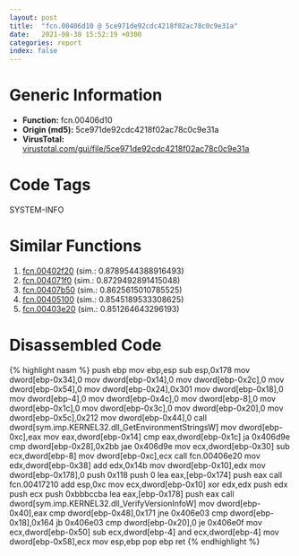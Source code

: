 ```yaml
---
layout: post
title:  "fcn.00406d10 @ 5ce971de92cdc4218f02ac78c0c9e31a"
date:   2021-08-30 15:52:19 +0300
categories: report
index: false
---
```


# Generic Information
- **Function:** fcn.00406d10
- **Origin (md5):** 5ce971de92cdc4218f02ac78c0c9e31a
- **VirusTotal:** [virustotal.com/gui/file/5ce971de92cdc4218f02ac78c0c9e31a][virustotal_ref]

# Code Tags
<span class="tag" id="SYSTEM-INFO">SYSTEM-INFO</span>


# Similar Functions

1. [fcn.00402f20][similar_1_ref] (sim.: 0.8789544388916493)
2. [fcn.004071f0][similar_2_ref] (sim.: 0.8729492891415048)
3. [fcn.00407b50][similar_3_ref] (sim.: 0.8625615010785525)
4. [fcn.00405100][similar_4_ref] (sim.: 0.8545189533308625)
5. [fcn.00403e20][similar_5_ref] (sim.: 0.851264643296193)


# Disassembled Code

{% highlight nasm %}
push ebp
mov ebp,esp
sub esp,0x178
mov dword[ebp-0x34],0
mov dword[ebp-0x14],0
mov dword[ebp-0x2c],0
mov dword[ebp-0x54],0
mov dword[ebp-0x24],0x301
mov dword[ebp-0x18],0
mov dword[ebp-4],0
mov dword[ebp-0x4c],0
mov dword[ebp-8],0
mov dword[ebp-0x1c],0
mov dword[ebp-0x3c],0
mov dword[ebp-0x20],0
mov dword[ebp-0x5c],0x212
mov dword[ebp-0x44],0
call dword[sym.imp.KERNEL32.dll_GetEnvironmentStringsW]
mov dword[ebp-0xc],eax
mov eax,dword[ebp-0x14]
cmp eax,dword[ebp-0x1c]
ja 0x406d9e
cmp dword[ebp-0x28],0x2bb
jae 0x406d9e
mov ecx,dword[ebp-0x30]
sub ecx,dword[ebp-8]
mov dword[ebp-0xc],ecx
call fcn.00406e20
mov edx,dword[ebp-0x38]
add edx,0x14b
mov dword[ebp-0x10],edx
mov dword[ebp-0x178],0
push 0x118
push 0
lea eax,[ebp-0x174]
push eax
call fcn.00417210
add esp,0xc
mov ecx,dword[ebp-0x10]
xor edx,edx
push edx
push ecx
push 0xbbbccba
lea eax,[ebp-0x178]
push eax
call dword[sym.imp.KERNEL32.dll_VerifyVersionInfoW]
mov dword[ebp-0x40],eax
cmp dword[ebp-0x48],0x171
jne 0x406e03
cmp dword[ebp-0x18],0x164
jb 0x406e03
cmp dword[ebp-0x20],0
je 0x406e0f
mov ecx,dword[ebp-0x50]
sub ecx,dword[ebp-4]
and ecx,dword[ebp-4]
mov dword[ebp-0x58],ecx
mov esp,ebp
pop ebp
ret 
{% endhighlight %}


[similar_1_ref]: /report/fcn.00402f20@5ce971de92cdc4218f02ac78c0c9e31a
[similar_2_ref]: /report/fcn.004071f0@d8e81b230e51671f65a4a8e6ababe01d
[similar_3_ref]: /report/fcn.00407b50@d8e81b230e51671f65a4a8e6ababe01d
[similar_4_ref]: /report/fcn.00405100@91990b2a71b4496d16eeca2a1944c7d3
[similar_5_ref]: /report/fcn.00403e20@abc9786e2a489b932acab8d94330570f
[virustotal_ref]: https://www.virustotal.com/gui/file/5ce971de92cdc4218f02ac78c0c9e31a